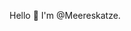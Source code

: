 Hello 👋 
I'm @Meereskatze.

<!---
Meereskatze/Meereskatze is a ✨ special ✨ repository because its `README.md` (this file) appears on your GitHub profile.
You can click the Preview link to take a look at your changes.
--->
